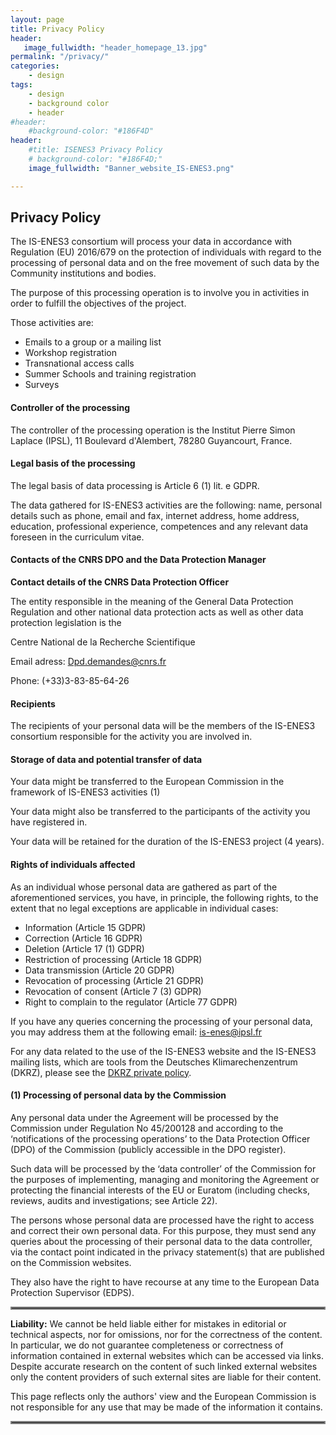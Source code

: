 ```yaml
---
layout: page
title: Privacy Policy
header:
   image_fullwidth: "header_homepage_13.jpg"
permalink: "/privacy/"
categories:
    - design
tags:
    - design
    - background color
    - header
#header:
    #background-color: "#186F4D"
header:
    #title: ISENES3 Privacy Policy
    # background-color: "#186F4D;"
    image_fullwidth: "Banner_website_IS-ENES3.png"

---
```


## Privacy Policy

The IS-ENES3 consortium will process your data in accordance with Regulation (EU) 2016/679 on the protection of individuals with regard to the processing of personal data and on the free movement of such data by the Community institutions and bodies.

The purpose of this processing operation is to involve you in activities in order to fulfill the objectives of the project.

Those activities are:

- Emails to a group or a mailing list
- Workshop registration
- Transnational access calls
- Summer Schools and training registration
- Surveys

#### Controller of the processing

The controller of the processing operation is the Institut Pierre Simon Laplace (IPSL), 11 Boulevard d'Alembert, 78280 Guyancourt, France.

#### Legal basis of the processing

The legal basis of data processing is Article 6 (1) lit. e GDPR.

The data gathered for IS-ENES3 activities are the following: name, personal details such as phone, email and fax, internet address, home address, education, professional experience, competences and any relevant data foreseen in the curriculum vitae.

#### Contacts of the CNRS DPO and the Data Protection Manager

**Contact details of the CNRS Data Protection Officer**

The entity responsible in the meaning of the General Data Protection Regulation and other national data protection acts as well as other data protection legislation is the

Centre National de la Recherche Scientifique

Email adress: <Dpd.demandes@cnrs.fr>

Phone: (+33)3-83-85-64-26

#### Recipients

The recipients of your personal data will be the members of the IS-ENES3 consortium responsible for the activity you are involved in.

#### Storage of data and potential transfer of data

Your data might be transferred to the European Commission in the framework of IS-ENES3 activities (1)

Your data might also be transferred to the participants of the activity you have registered in.

Your data will be retained for the duration of the IS-ENES3 project (4 years).

#### Rights of individuals affected

As an individual whose personal data are gathered as part of the aforementioned services, you have, in principle, the following rights, to the extent that no legal exceptions are applicable in individual cases:

- Information (Article 15 GDPR)
- Correction (Article 16 GDPR)
- Deletion (Article 17 (1) GDPR)
- Restriction of processing (Article 18 GDPR)
- Data transmission (Article 20 GDPR)
- Revocation of processing (Article 21 GDPR)
- Revocation of consent (Article 7 (3) GDPR)
- Right to complain to the regulator (Article 77 GDPR)

If you have any queries concerning the processing of your personal data, you may address them at the following email: <is-enes@ipsl.fr>

For any data related to the use of the IS-ENES3 website and the IS-ENES3 mailing lists, which are tools from the Deutsches Klimarechenzentrum (DKRZ), please see the [DKRZ private policy](https://www.dkrz.de/about-en/contact/en-datenschutzhinweise).

#### (1) Processing of personal data by the Commission

Any personal data under the Agreement will be processed by the Commission under Regulation No 45/200128 and according to the ‘notifications of the processing operations’ to the Data Protection Officer (DPO) of the Commission (publicly accessible in the DPO register).

Such data will be processed by the ‘data controller’ of the Commission for the purposes of implementing, managing and monitoring the Agreement or protecting the financial interests of the EU or Euratom (including checks, reviews, audits and investigations; see Article 22).

The persons whose personal data are processed have the right to access and correct their own personal data. For this purpose, they must send any queries about the processing of their personal data to the data controller, via the contact point indicated in the privacy statement(s) that are published on the Commission websites.

They also have the right to have recourse at any time to the European Data Protection Supervisor (EDPS).

<hr style="border:2px solid gray">

**Liability:** We cannot be held liable either for mistakes in editorial or technical aspects, nor for omissions, nor for the correctness of the content. In particular, we do not guarantee completeness or correctness of information contained in external websites which can be accessed via links. Despite accurate research on the content of such linked external websites only the content providers of such external sites are liable for their content.

This page reflects only the authors' view and the European Commission is not responsible for any use that may be made of the information it contains.

<hr style="border:2px solid gray">
